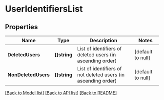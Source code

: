 # UserIdentifiersList

## Properties
Name | Type | Description | Notes
------------ | ------------- | ------------- | -------------
**DeletedUsers** | **[]string** | List of identifiers of deleted users (in ascending order) | [default to null]
**NonDeletedUsers** | **[]string** | List of identifiers of not deleted users (in ascending order) | [default to null]

[[Back to Model list]](../README.md#documentation-for-models) [[Back to API list]](../README.md#documentation-for-api-endpoints) [[Back to README]](../README.md)


